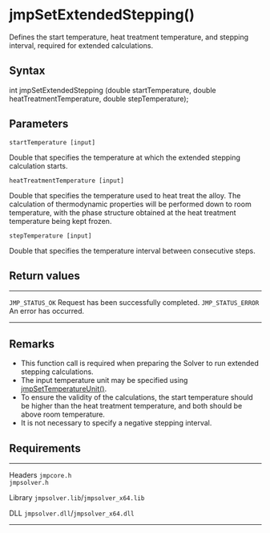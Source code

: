 jmpSetExtendedStepping()
========================

Defines the start temperature, heat treatment temperature, and stepping
interval, required for extended calculations.

Syntax
------

int jmpSetExtendedStepping (double startTemperature, double
heatTreatmentTemperature, double stepTemperature);

Parameters
----------

`startTemperature [input]`

Double that specifies the temperature at which the extended stepping
calculation starts.

`heatTreatmentTemperature [input]`

Double that specifies the temperature used to heat treat the alloy. The
calculation of thermodynamic properties will be performed down to room
temperature, with the phase structure obtained at the heat treatment
temperature being kept frozen.

`stepTemperature [input]`

Double that specifies the temperature interval between consecutive
steps.

Return values
-------------

  -------------------- ------------------------------------------
  `JMP_STATUS_OK`      Request has been successfully completed.
  `JMP_STATUS_ERROR`   An error has occurred.
  -------------------- ------------------------------------------

Remarks
-------

-   This function call is required when preparing the Solver to run
    extended stepping calculations.
-   The input temperature unit may be specified using
    [jmpSetTemperatureUnit()](jmpSetTemperatureUnit.htm).
-   To ensure the validity of the calculations, the start temperature
    should be higher than the heat treatment temperature, and both
    should be above room temperature.
-   It is not necessary to specify a negative stepping interval.

Requirements
------------

  --------- -------------------------------------
  Headers   `jmpcore.h`\
            `jmpsolver.h`

  Library   `jmpsolver.lib`/`jmpsolver_x64.lib`

  DLL       `jmpsolver.dll`/`jmpsolver_x64.dll`
  --------- -------------------------------------


